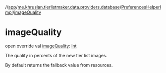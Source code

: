 //[app](../../../index.md)/[me.khruslan.tierlistmaker.data.providers.database](../index.md)/[PreferencesHelperImpl](index.md)/[imageQuality](image-quality.md)

# imageQuality

open override val [imageQuality](image-quality.md): [Int](https://kotlinlang.org/api/latest/jvm/stdlib/kotlin/-int/index.html)

The quality in percents of the new tier list images.

By default returns the fallback value from resources.
